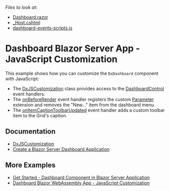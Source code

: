 <!-- default file list -->
*Files to look at*:

* [Dashboard.razor](./CS/BlazorDashboardApp/Pages/Dashboard.razor)
* [_Host.cshtml](./CS/BlazorDashboardApp/Pages/_Host.cshtml)
* [dashboard-events-scripts.js](./CS/BlazorDashboardApp/wwwroot/dashboard-events-scripts.js)
<!-- default file list end -->

# Dashboard Blazor Server App - JavaScript Customization

This example shows how you can customize the `DxDashboard` component with JavaScript:

- The [DxJSCustomization](https://docs.devexpress.com/Dashboard/DevExpress.DashboardBlazor.DxJSCustomization?v=21.1) class provides access to the [DashboardControl](https://docs.devexpress.com/Dashboard/js-DevExpress.Dashboard.DashboardControl) event handlers.
- The [onBeforeRender](https://docs.devexpress.com/Dashboard/js-DevExpress.Dashboard.DashboardControlOptions#js_devexpress_dashboard_dashboardcontroloptions_onbeforerender) event handler registers the custom [Parameter](https://github.com/DevExpress/dashboard-extensions/blob/master/docs/parameter-item.md) extension and removes the "New..." item from the dashboard menu.
- The [onItemCaptionToolbarUpdated](https://docs.devexpress.com/Dashboard/js-DevExpress.Dashboard.ViewerApiExtensionOptions#js_devexpress_dashboard_viewerapiextensionoptions_onitemcaptiontoolbarupdated) event handler adds a custom toolbar item to the Grid's caption.

## Documentation

- [DxJSCustomization](https://docs.devexpress.com/Dashboard/DevExpress.DashboardBlazor.DxJSCustomization?v=21.1)
- [Create a Blazor Server Dashboard Application](https://docs.devexpress.com/Dashboard/403029?v=21.1)

## More Examples

- [Get Started - Dashboard Component in Blazor Server Application](https://github.com/DevExpress-Examples/dashboard-blazor-server-app)
- [Dashboard Blazor WebAssembly App - JavaScript Customization](https://github.com/DevExpress-Examples/dashboard-blazor-webassembly-js-customization)
